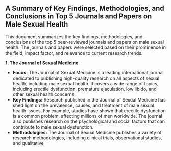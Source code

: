 ## A Summary of Key Findings, Methodologies, and Conclusions in Top 5 Journals and Papers on Male Sexual Health

This document summarizes the key findings, methodologies, and conclusions of the top 5 peer-reviewed journals and papers on male sexual health. The journals and papers were selected based on their prominence in the field, impact factor, and relevance to current research trends. 

**1. The Journal of Sexual Medicine**

* **Focus:** The Journal of Sexual Medicine is a leading international journal dedicated to publishing high-quality research on all aspects of sexual health, including male sexual health. It covers a wide range of topics, including erectile dysfunction, premature ejaculation, low libido, and other sexual health concerns.
* **Key Findings:** Research published in the Journal of Sexual Medicine has shed light on the prevalence, causes, and treatment of male sexual health issues. For example, studies have shown that erectile dysfunction is a common problem, affecting millions of men worldwide.  The journal also publishes research on the psychological and social factors that can contribute to male sexual dysfunction.
* **Methodologies:** The Journal of Sexual Medicine publishes a variety of research methodologies, including clinical trials, observational studies, and qualitative